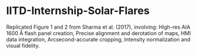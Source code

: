 # IITD-Internship-Solar-Flares
Replicated Figure 1 and 2 from Sharma et al. (2017), involving:  High-res AIA 1600 Å flash panel creation,  Precise alignment and derotation of maps,  HMI data integration,  Arcsecond-accurate cropping,  Intensity normalization and visual fidelity.
